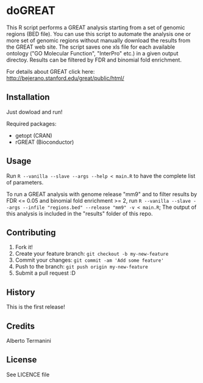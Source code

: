# doGREAT

This R script performs a GREAT analysis starting from a set of genomic regions (BED file).
You can use this script to automate the analysis one or more set of genomic regions without manually download the results from the GREAT web site.
The script saves one xls file for each available ontology ("GO Molecular Function", "InterPro" etc.) in a given output directoy.
Results can be filtered by FDR and binomial fold enrichment.

For details about GREAT click here: http://bejerano.stanford.edu/great/public/html/

## Installation

Just dowload and run! 

Required packages:
- getopt (CRAN)
- rGREAT (Bioconductor)


## Usage

Run `R --vanilla --slave --args --help < main.R` to have the complete list of parameters.

To run a GREAT analysis with genome release "mm9" and to filter results by FDR <= 0.05 and binomial fold enrichment >= 2,
run `R --vanilla --slave --args --infile "regions.bed" --release "mm9" -v < main.R`;
The output of this analysis is included in the "results" folder of this repo.


## Contributing

1. Fork it!
2. Create your feature branch: `git checkout -b my-new-feature`
3. Commit your changes: `git commit -am 'Add some feature'`
4. Push to the branch: `git push origin my-new-feature`
5. Submit a pull request :D

## History

This is the first release!

## Credits

Alberto Termanini

## License

See LICENCE file